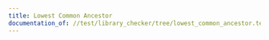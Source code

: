 ```yaml
---
title: Lowest Common Ancestor
documentation_of: //test/library_checker/tree/lowest_common_ancestor.test.py
---
```

